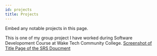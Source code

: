 ```yaml
---
id: projects
title: Projects
---
```


Embed any notable projects in this page.

This is one of my group project I have worked during Software Developoment Course at Wake Tech Community College.
[Screenshot of Title Page of the SRS Doucment](.assets/MyProject.png)
